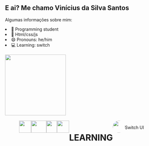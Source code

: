 <h2>E ai? Me chamo <b>Vinícius da Silva Santos</b></h2>
<p>Algumas informações sobre mim:</p>
<li>🔭 Programming student</li>
<li>🌱 Html/css/js</li>
<li>😄 Pronouns: he/him</li>
<li>💻 Learning: switch</li>
<br>
<div>
  <div class='gif'>
    <!-- HAPPY HAPPY --> 
   <img width="200px" src="https://media.tenor.com/DpJdyKQKgYkAAAAj/cat-jump.gif">
   </div>
</div>
<br>
<div class='icons'>
  <div class='icons-itens' style='display: flex; justify-content: center;'>
    <h1></h1>
    <!-- JS --> 
    <img width="40px" height="40px" src="https://upload.wikimedia.org/wikipedia/commons/thumb/9/99/Unofficial_JavaScript_logo_2.svg/260px-Unofficial_JavaScript_logo_2.svg.png">
    <!-- HTML --> 
    <img width="50px" height="40px" src="https://upload.wikimedia.org/wikipedia/commons/thumb/6/61/HTML5_logo_and_wordmark.svg/200px-HTML5_logo_and_wordmark.svg.png">
    <!-- CSS --> 
    <img width="35px" height="40px" src="https://upload.wikimedia.org/wikipedia/commons/thumb/d/d5/CSS3_logo_and_wordmark.svg/120px-CSS3_logo_and_wordmark.svg.png">
    <!-- PYTHON --> 
    <img width="40px" height="40px" src="https://upload.wikimedia.org/wikipedia/commons/thumb/c/c3/Python-logo-notext.svg/121px-Python-logo-notext.svg.png">
    <!-- SWITCH -->
    <h1>LEARNING</h1>
      <img width="40px" height="40px" style="border-radius: 40px;" src="https://yt3.googleusercontent.com/ytc/AGIKgqMinsT6fj3u6CeuthPZxVLk5luhp5KaI17Jqb-dbw=s900-c-k-c0x00ffffff-no-rj">
      <p>Switch UI</p>
  </div>
</div>

<h2></h2>
<br>

